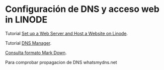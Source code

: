 # Configuración de DNS y acceso web in LINODE

Tutorial [Set up a Web Server and Host a Website on Linode](https://www.linode.com/docs/guides/set-up-web-server-host-website/).

Tutorial [DNS Manager](https://www.linode.com/docs/guides/dns-manager/#use-linodes-name-servers-with-your-domain).


[Consulta formato Mark Down](https://www.markdownguide.org/cheat-sheet/).

Para comprobar propagacion de DNS
whatsmydns.net
